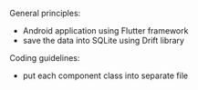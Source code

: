 
General principles:
- Android application using Flutter framework
- save the data into SQLite using Drift library

Coding guidelines:
- put each component class into separate file
